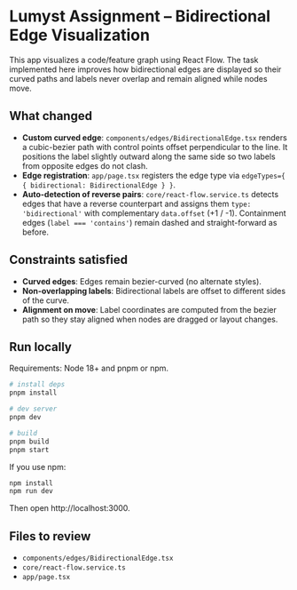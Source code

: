 # Lumyst Assignment – Bidirectional Edge Visualization

This app visualizes a code/feature graph using React Flow. The task implemented here improves how bidirectional edges are displayed so their curved paths and labels never overlap and remain aligned while nodes move.

## What changed

- **Custom curved edge**: `components/edges/BidirectionalEdge.tsx` renders a cubic-bezier path with control points offset perpendicular to the line. It positions the label slightly outward along the same side so two labels from opposite edges do not clash.
- **Edge registration**: `app/page.tsx` registers the edge type via `edgeTypes={ { bidirectional: BidirectionalEdge } }`.
- **Auto-detection of reverse pairs**: `core/react-flow.service.ts` detects edges that have a reverse counterpart and assigns them `type: 'bidirectional'` with complementary `data.offset` (+1 / -1). Containment edges (`label === 'contains'`) remain dashed and straight-forward as before.

## Constraints satisfied

- **Curved edges**: Edges remain bezier-curved (no alternate styles).
- **Non-overlapping labels**: Bidirectional labels are offset to different sides of the curve.
- **Alignment on move**: Label coordinates are computed from the bezier path so they stay aligned when nodes are dragged or layout changes.

## Run locally

Requirements: Node 18+ and pnpm or npm.

```bash
# install deps
pnpm install

# dev server
pnpm dev

# build
pnpm build
pnpm start
```

If you use npm:

```bash
npm install
npm run dev
```

Then open http://localhost:3000.

## Files to review

- `components/edges/BidirectionalEdge.tsx`
- `core/react-flow.service.ts`
- `app/page.tsx`

